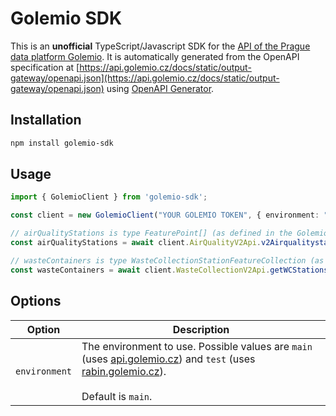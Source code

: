 # Golemio SDK

This is an **unofficial** TypeScript/Javascript SDK for the [API of the Prague data platform Golemio](https://api.golemio.cz/docs/openapi/). It is automatically generated from the OpenAPI specification at [https://api.golemio.cz/docs/static/output-gateway/openapi.json](https://api.golemio.cz/docs/static/output-gateway/openapi.json) using [OpenAPI Generator](https://openapi-generator.tech/).

## Installation

```bash
npm install golemio-sdk
```

## Usage

```typescript
import { GolemioClient } from 'golemio-sdk';

const client = new GolemioClient("YOUR GOLEMIO TOKEN", { environment: "main" });

// airQualityStations is type FeaturePoint[] (as defined in the Golemio API specification)
const airQualityStations = await client.AirQualityV2Api.v2AirqualitystationsGet().then((res) => res.data);

// wasteContainers is type WasteCollectionStationFeatureCollection (as defined in the Golemio API specification)
const wasteContainers = await client.WasteCollectionV2Api.getWCStations().then((res) => res.data);
```

## Options

| Option | Description |
| --- | --- |
|`environment`| The environment to use. Possible values are `main` (uses [api.golemio.cz](https://api.golemio.cz)) and `test` (uses [rabin.golemio.cz](https://rabin.golemio.cz)).<br><br>Default is `main`.|
